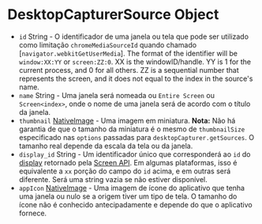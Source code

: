 # DesktopCapturerSource Object

* `id` String - O identificador de uma janela ou tela que pode ser utilizado como limitação `chromeMediaSourceId` quando chamado [`navigator.webkitGetUserMedia`]. The format of the identifier will be `window:XX:YY` or `screen:ZZ:0`. XX is the windowID/handle. YY is 1 for the current process, and 0 for all others. ZZ is a sequential number that represents the screen, and it does not equal to the index in the source's name.
* `name` String - Uma janela será nomeada ou `Entire Screen` ou `Screen<index>`, onde o nome de uma janela será de acordo com o título da janela.
* `thumbnail` [NativeImage](../native-image.md) - Uma imagem em miniatura. **Nota:** Não há garantia de que o tamanho da miniatura é o mesmo de `thumbnailSize` especificado nas `options` passadas para `desktopCapturer.getSources`. O tamanho real depende da escala da tela ou da janela.
* `display_id` String - Um identificador único que corresponderá ao `id` do [display](display.md) retornado pela [Screen API](../screen.md). Em algumas plataformas, isso é equivalente a `xx` porção do campo do `id` acima, e em outras será diferente. Será uma string vazia se não estiver disponível.
* `appIcon` [NativeImage](../native-image.md) - Uma imagem de ícone do aplicativo que tenha uma janela ou nulo se a origem tiver um tipo de tela. O tamanho do ícone não é conhecido antecipadamente e depende do que o aplicativo fornece.
